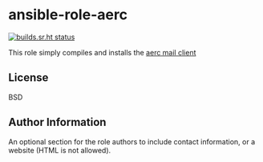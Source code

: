 ansible-role-aerc
=========

[![builds.sr.ht status](https://builds.sr.ht/~fourstepper/ansible-role-aerc.svg)](https://builds.sr.ht/~fourstepper/ansible-role-aerc?)

This role simply compiles and installs the [aerc mail client](https://git.sr.ht/~sircmpwn/aerc)

License
-------

BSD

Author Information
------------------

An optional section for the role authors to include contact information, or a website (HTML is not allowed).
